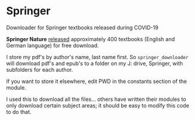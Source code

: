 # Springer
Downloader for Springer textbooks released during COVID-19

**Springer Nature** [released](https://www.springernature.com/gp/librarians/news-events/all-news-articles/industry-news-initiatives/free-access-to-textbooks-for-institutions-affected-by-coronaviru/17855960) approximately 400 textbooks (English and German language) for free download.  

I store my pdf's by author's name, last name first.  So `springer_downloader` will download pdf's and epub's to a folder on my J: drive, Springer, with subfolders for each author.

If you want to store it elsewhere, edit PWD in the constants section of the module.

I used this to download all the files... others have written their modules to only download certain subject areas; it should be easy to modify this code to do that.
